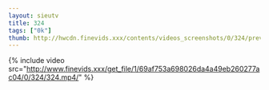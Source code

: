 ```yaml
--- 
layout: sieutv
title: 324
tags: ["0k"]
thumb: http://hwcdn.finevids.xxx/contents/videos_screenshots/0/324/preview.mp4.jpg
---
```

{% include video src="http://www.finevids.xxx/get_file/1/69af753a698026da4a49eb260277ac04/0/324/324.mp4/" %} 
